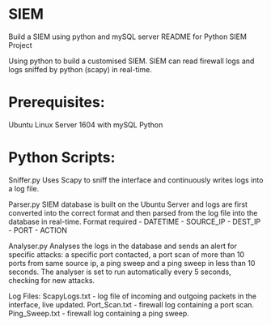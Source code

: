 # SIEM
Build a SIEM using python and mySQL server
README for Python SIEM Project

Using python to build a customised SIEM. SIEM can read firewall logs and logs sniffed by python (scapy) in real-time.

# Prerequisites:
Ubuntu Linux Server 1604 with mySQL
Python

# Python Scripts:
Sniffer.py
Uses Scapy to sniff the interface and continuously writes logs into a log file.

Parser.py
SIEM database is built on the Ubuntu Server and logs are first converted into the correct format and then parsed from the log file into the database in real-time. Format required - 
DATETIME  -  SOURCE_IP  -  DEST_IP  -  PORT  -  ACTION

Analyser.py
Analyses the logs in the database and sends an alert for specific attacks: a specific port contacted, a port scan of more than 10 ports from same source ip, a ping sweep and a ping sweep in less than 10 seconds. The analyser is set to run automatically every 5 seconds, checking for new attacks.

Log Files:
ScapyLogs.txt - log file of incoming and outgoing packets in the interface, live updated.
Port_Scan.txt - firewall log containing a port scan.
Ping_Sweep.txt - firewall log containing a ping sweep.

